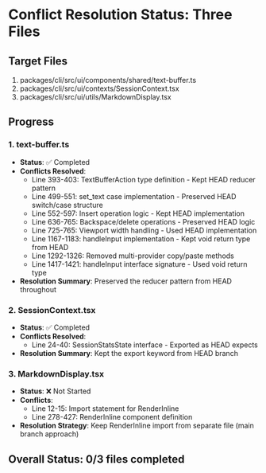 # Conflict Resolution Status: Three Files

## Target Files

1. packages/cli/src/ui/components/shared/text-buffer.ts
2. packages/cli/src/ui/contexts/SessionContext.tsx
3. packages/cli/src/ui/utils/MarkdownDisplay.tsx

## Progress

### 1. text-buffer.ts

- **Status**: ✅ Completed
- **Conflicts Resolved**:
  - Line 393-403: TextBufferAction type definition - Kept HEAD reducer pattern
  - Line 499-551: set_text case implementation - Preserved HEAD switch/case structure
  - Line 552-597: Insert operation logic - Kept HEAD implementation
  - Line 636-765: Backspace/delete operations - Preserved HEAD logic
  - Line 725-765: Viewport width handling - Used HEAD implementation
  - Line 1167-1183: handleInput implementation - Kept void return type from HEAD
  - Line 1292-1326: Removed multi-provider copy/paste methods
  - Line 1417-1421: handleInput interface signature - Used void return type
- **Resolution Summary**: Preserved the reducer pattern from HEAD throughout

### 2. SessionContext.tsx

- **Status**: ✅ Completed
- **Conflicts Resolved**:
  - Line 24-40: SessionStatsState interface - Exported as HEAD expects
- **Resolution Summary**: Kept the export keyword from HEAD branch

### 3. MarkdownDisplay.tsx

- **Status**: ❌ Not Started
- **Conflicts**:
  - Line 12-15: Import statement for RenderInline
  - Line 278-427: RenderInline component definition
- **Resolution Strategy**: Keep RenderInline import from separate file (main branch approach)

## Overall Status: 0/3 files completed
